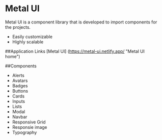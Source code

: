 # Metal UI
Metal UI is a component library that is developed to import components for the projects.

* Easily customizable
* Highly scalable

##Application Links
[Metal UI] (https://metal-ui.netlify.app/ "Metal UI home")

##Components
* Alerts
* Avatars
* Badges
* Buttons
* Cards
* Inputs
* Lists
* Modal
* Navbar
* Responsive Grid
* Responsie image
* Typography

